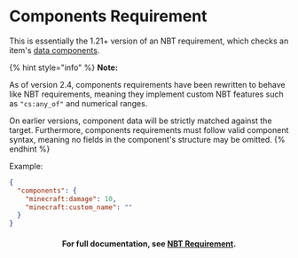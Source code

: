 # Components Requirement

This is essentially the 1.21+ version of an NBT requirement, which checks an item's [data components](https://minecraft.wiki/w/Data_component_format).&#x20;

{% hint style="info" %}
**Note:**&#x20;

As of version 2.4, components requirements have been rewritten to behave like NBT requirements, meaning they implement custom NBT features such as `"cs:any_of"` and numerical ranges.&#x20;

On earlier versions, component data will be strictly matched against the target. Furthermore, components requirements must follow valid component syntax, meaning no fields in the component's structure may be omitted.
{% endhint %}

Example:

```json
{
  "components": {
    "minecraft:damage": 10,
    "minecraft:custom_name": ""
  }
}
```

<h4 align="center"><strong>For full documentation, see</strong> <a href="nbt-requirement.md"><strong>NBT Requirement</strong></a><strong>.</strong></h4>
